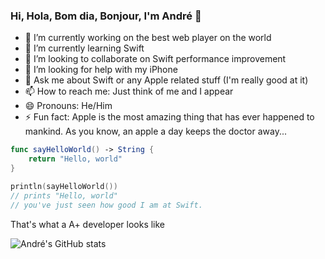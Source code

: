 ### Hi, Hola, Bom dia, Bonjour, I'm André 👋


- 🔭 I’m currently working on the best web player on the world
- 🌱 I’m currently learning Swift
- 👯 I’m looking to collaborate on Swift performance improvement
- 🤔 I’m looking for help with my iPhone
- 💬 Ask me about Swift or any Apple related stuff (I'm really good at it)
- 📫 How to reach me: Just think of me and I appear
- 😄 Pronouns: He/Him
- ⚡ Fun fact: Apple is the most amazing thing that has ever happened to mankind. As you know, an apple a day keeps the doctor away...

```swift
func sayHelloWorld() -> String {
    return "Hello, world"
}

println(sayHelloWorld())
// prints "Hello, world"
// you've just seen how good I am at Swift.
```

That's what a A+ developer looks like

![André's GitHub stats](https://github-readme-stats.vercel.app/api?username=amtins&theme=radical&show_icons=true&count_private=true)

